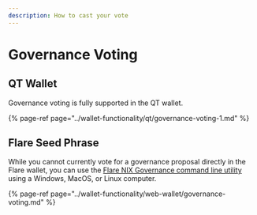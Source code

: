 ```yaml
---
description: How to cast your vote
---
```


# Governance Voting

## QT Wallet

Governance voting is fully supported in the QT wallet.

{% page-ref page="../wallet-functionality/qt/governance-voting-1.md" %}

## Flare Seed Phrase

While you cannot currently vote for a governance proposal directly in the Flare wallet, you can use the [Flare NIX Governance command line utility](https://github.com/NixPlatform/flarewallet-nix-gov-binaries) using a Windows, MacOS, or Linux computer.

{% page-ref page="../wallet-functionality/web-wallet/governance-voting.md" %}

